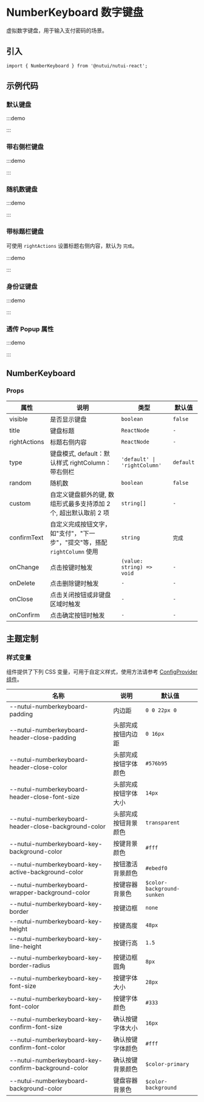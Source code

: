 # NumberKeyboard 数字键盘


虚拟数字键盘，用于输入支付密码的场景。

## 引入

```tsx
import { NumberKeyboard } from '@nutui/nutui-react';
```

## 示例代码

### 默认键盘

:::demo

<CodeBlock src='h5/demo1.tsx'></CodeBlock>

:::

### 带右侧栏键盘

:::demo

<CodeBlock src='h5/demo2.tsx'></CodeBlock>

:::

### 随机数键盘

:::demo

<CodeBlock src='h5/demo3.tsx'></CodeBlock>

:::

### 带标题栏键盘

可使用 `rightActions` 设置标题右侧内容，默认为 `完成`。

:::demo

<CodeBlock src='h5/demo4.tsx'></CodeBlock>

:::

### 身份证键盘

:::demo

<CodeBlock src='h5/demo5.tsx'></CodeBlock>

:::

### 透传 Popup 属性

:::demo

<CodeBlock src='h5/demo6.tsx'></CodeBlock>

:::

## NumberKeyboard

### Props

| 属性 | 说明 | 类型 | 默认值 |
| --- | --- | --- | --- |
| visible | 是否显示键盘 | `boolean` | `false` |
| title | 键盘标题 | `ReactNode` | `-` |
| rightActions | 标题右侧内容 | `ReactNode` | `-` |
| type | 键盘模式, default：默认样式 rightColumn：带右侧栏 | `'default' \| 'rightColumn'` | `default` |
| random | 随机数 | `boolean` | `false` |
| custom | 自定义键盘额外的键, 数组形式最多支持添加 2 个, 超出默认取前 2 项 | `string[]` | `-` |
| confirmText | 自定义完成按钮文字，如"支付"，"下一步"，"提交"等，搭配 `rightColumn` 使用| `string` | `完成` |
| onChange | 点击按键时触发 | `(value: string) => void` | `-` |
| onDelete | 点击删除键时触发 | `-` | `-` |
| onClose | 点击关闭按钮或非键盘区域时触发 | `-` | `-` |
| onConfirm | 点击确定按钮时触发 | `-` | `-` |

## 主题定制

### 样式变量

组件提供了下列 CSS 变量，可用于自定义样式，使用方法请参考 [ConfigProvider 组件](#/zh-CN/component/configprovider)。

| 名称 | 说明 | 默认值 |
| --- | --- | --- |
| \--nutui-numberkeyboard-padding | 内边距 | `0 0 22px 0` |
| \--nutui-numberkeyboard-header-close-padding | 头部完成按钮内边距 | `0 16px` |
| \--nutui-numberkeyboard-header-close-color | 头部完成按钮字体颜色 | `#576b95` |
| \--nutui-numberkeyboard-header-close-font-size | 头部完成按钮字体大小 | `14px` |
| \--nutui-numberkeyboard-header-close-background-color | 头部完成按钮背景颜色 | `transparent` |
| \--nutui-numberkeyboard-key-background-color | 按键背景颜色 | `#fff` |
| \--nutui-numberkeyboard-key-active-background-color | 按钮激活背景颜色 | `#ebedf0` |
| \--nutui-numberkeyboard-wrapper-background-color | 按键容器背景色 | `$color-background-sunken` |
| \--nutui-numberkeyboard-key-border | 按键边框 | `none` |
| \--nutui-numberkeyboard-key-height | 按键高度 | `48px` |
| \--nutui-numberkeyboard-key-line-height | 按键行高 | `1.5` |
| \--nutui-numberkeyboard-key-border-radius | 按键边框圆角 | `8px` |
| \--nutui-numberkeyboard-key-font-size | 按键字体大小 | `28px` |
| \--nutui-numberkeyboard-key-font-color | 按键字体颜色 | `#333` |
| \--nutui-numberkeyboard-key-confirm-font-size | 确认按键字体大小 | `16px` |
| \--nutui-numberkeyboard-key-confirm-font-color | 确认按键字体颜色 | `#fff` |
| \--nutui-numberkeyboard-key-confirm-background-color | 确认按键背景颜色 | `$color-primary` |
| \--nutui-numberkeyboard-background-color | 键盘容器背景色 | `$color-background` |